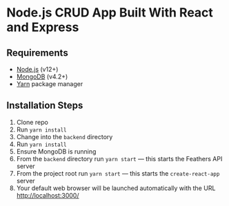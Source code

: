 # Node.js CRUD App Built With React and Express


## Requirements

* [Node.js](http://nodejs.org/) (v12+)
* [MongoDB](https://www.mongodb.org/) (v4.2+)
* [Yarn](https://yarnpkg.com/en/) package manager


## Installation Steps

1. Clone repo
2. Run `yarn install`
3. Change into the `backend` directory
4. Run `yarn install`
5. Ensure MongoDB is running
6. From the `backend` directory run `yarn start` — this starts the Feathers API server
7. From the project root run `yarn start` — this starts the `create-react-app` server
8. Your default web browser will be launched automatically with the URL [http://localhost:3000/](http://localhost:3000/)



